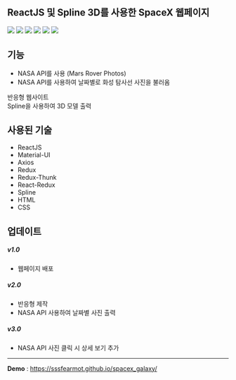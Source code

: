 ## ReactJS 및 Spline 3D를 사용한 SpaceX 웹페이지
<img src="https://img.shields.io/badge/React-61DAFB?style=flat-square&logo=React&logoColor=white"/> <img src="https://img.shields.io/badge/Material UI-007FFF?style=flat-square&logo=MUI&logoColor=white"/> 
<img src="https://img.shields.io/badge/Axios-5A29E4?style=flat-square&logo=Axios&logoColor=white"/>
<img src="https://img.shields.io/badge/Redux-764ABC?style=flat-square&logo=Redux&logoColor=white"/>
<img src="https://img.shields.io/badge/HTML5-E34F26?style=flat-square&logo=HTML5&logoColor=black"/>
<img src="https://img.shields.io/badge/CSS3-1572B6?style=flat-square&logo=CSS3&logoColor=black"/>

## 기능
- NASA API를 사용 (Mars Rover Photos)
- NASA API를 사용하여 날짜별로 화성 탐사선 사진을 불러옴

반응형 웹사이트</br>
Spline을 사용하여 3D 모델 출력

## 사용된 기술
- ReactJS
- Material-UI
- Axios
- Redux
- Redux-Thunk
- React-Redux
- Spline
- HTML
- CSS

## 업데이트

##### v1.0
- 웹페이지 배포

##### v2.0
- 반응형 제작
- NASA API 사용하여 날짜별 사진 출력

##### v3.0
- NASA API 사진 클릭 시 상세 보기 추가

***
**Demo** : <https://sssfearmot.github.io/spacex_galaxy/>